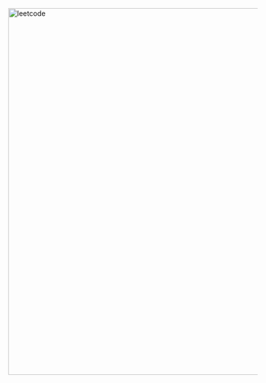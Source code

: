 <img width="740" alt="leetcode" src="https://github.com/user-attachments/assets/c77e62dd-f1ab-4859-b5a7-39df8ff5cc8c">
